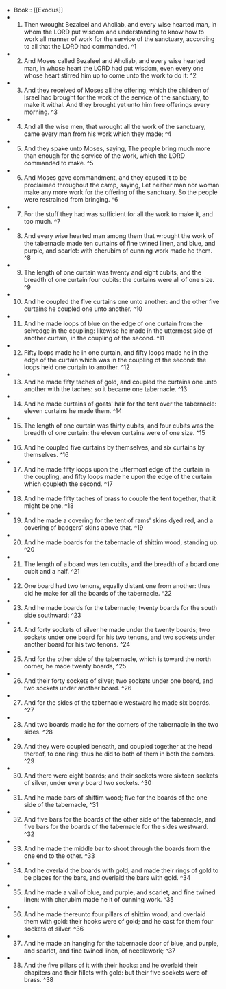 - Book:: [[Exodus]]
- 1. Then wrought Bezaleel and Aholiab, and every wise hearted man, in whom the LORD put wisdom and understanding to know how to work all manner of work for the service of the sanctuary, according to all that the LORD had commanded. ^1
- 2. And Moses called Bezaleel and Aholiab, and every wise hearted man, in whose heart the LORD had put wisdom, even every one whose heart stirred him up to come unto the work to do it: ^2
- 3. And they received of Moses all the offering, which the children of Israel had brought for the work of the service of the sanctuary, to make it withal. And they brought yet unto him free offerings every morning. ^3
- 4. And all the wise men, that wrought all the work of the sanctuary, came every man from his work which they made; ^4
- 5. And they spake unto Moses, saying, The people bring much more than enough for the service of the work, which the LORD commanded to make. ^5
- 6. And Moses gave commandment, and they caused it to be proclaimed throughout the camp, saying, Let neither man nor woman make any more work for the offering of the sanctuary. So the people were restrained from bringing. ^6
- 7. For the stuff they had was sufficient for all the work to make it, and too much. ^7
- 8. And every wise hearted man among them that wrought the work of the tabernacle made ten curtains of fine twined linen, and blue, and purple, and scarlet: with cherubim of cunning work made he them. ^8
- 9. The length of one curtain was twenty and eight cubits, and the breadth of one curtain four cubits: the curtains were all of one size. ^9
- 10. And he coupled the five curtains one unto another: and the other five curtains he coupled one unto another. ^10
- 11. And he made loops of blue on the edge of one curtain from the selvedge in the coupling: likewise he made in the uttermost side of another curtain, in the coupling of the second. ^11
- 12. Fifty loops made he in one curtain, and fifty loops made he in the edge of the curtain which was in the coupling of the second: the loops held one curtain to another. ^12
- 13. And he made fifty taches of gold, and coupled the curtains one unto another with the taches: so it became one tabernacle. ^13
- 14. And he made curtains of goats' hair for the tent over the tabernacle: eleven curtains he made them. ^14
- 15. The length of one curtain was thirty cubits, and four cubits was the breadth of one curtain: the eleven curtains were of one size. ^15
- 16. And he coupled five curtains by themselves, and six curtains by themselves. ^16
- 17. And he made fifty loops upon the uttermost edge of the curtain in the coupling, and fifty loops made he upon the edge of the curtain which coupleth the second. ^17
- 18. And he made fifty taches of brass to couple the tent together, that it might be one. ^18
- 19. And he made a covering for the tent of rams' skins dyed red, and a covering of badgers' skins above that. ^19
- 20. And he made boards for the tabernacle of shittim wood, standing up. ^20
- 21. The length of a board was ten cubits, and the breadth of a board one cubit and a half. ^21
- 22. One board had two tenons, equally distant one from another: thus did he make for all the boards of the tabernacle. ^22
- 23. And he made boards for the tabernacle; twenty boards for the south side southward: ^23
- 24. And forty sockets of silver he made under the twenty boards; two sockets under one board for his two tenons, and two sockets under another board for his two tenons. ^24
- 25. And for the other side of the tabernacle, which is toward the north corner, he made twenty boards, ^25
- 26. And their forty sockets of silver; two sockets under one board, and two sockets under another board. ^26
- 27. And for the sides of the tabernacle westward he made six boards. ^27
- 28. And two boards made he for the corners of the tabernacle in the two sides. ^28
- 29. And they were coupled beneath, and coupled together at the head thereof, to one ring: thus he did to both of them in both the corners. ^29
- 30. And there were eight boards; and their sockets were sixteen sockets of silver, under every board two sockets. ^30
- 31. And he made bars of shittim wood; five for the boards of the one side of the tabernacle, ^31
- 32. And five bars for the boards of the other side of the tabernacle, and five bars for the boards of the tabernacle for the sides westward. ^32
- 33. And he made the middle bar to shoot through the boards from the one end to the other. ^33
- 34. And he overlaid the boards with gold, and made their rings of gold to be places for the bars, and overlaid the bars with gold. ^34
- 35. And he made a vail of blue, and purple, and scarlet, and fine twined linen: with cherubim made he it of cunning work. ^35
- 36. And he made thereunto four pillars of shittim wood, and overlaid them with gold: their hooks were of gold; and he cast for them four sockets of silver. ^36
- 37. And he made an hanging for the tabernacle door of blue, and purple, and scarlet, and fine twined linen, of needlework; ^37
- 38. And the five pillars of it with their hooks: and he overlaid their chapiters and their fillets with gold: but their five sockets were of brass. ^38
